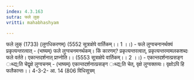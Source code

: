 ```yaml
---
index: 4.3.163
sutra: फले लुक्
vritti: mahabhashyam

---
```

 फले लुक् (1733) (लुगधिकरणम्) (5552 सूत्राक्षेपे वार्तिकम्।। 1 ।।) - फले लुग्वचनानर्थक्यं प्रकृत्यन्तरत्वात् - (भाष्यम्) फले लुग्वचनमनर्थकम्। किं कारणम्? प्रकृत्यन्तरत्वात्, प्रकृत्यन्तरमामलकशब्दः फले वर्तते। एकान्तदर्शनात् प्राप्नोति।। (5553 सूत्राक्षेपे वार्तिकम्।। 2 ।।) - एकान्तदर्शनात्प्रसङ्ग ःथ्द्य;ति चेद्वृक्षे लुग्वचनम् - (भाष्यम्) एकान्तदर्शनात्प्रसङ्ग ःथ्द्य;ति चेत्, वृक्षे लुग्वक्तव्यः। वृक्षोऽपि हि फलैकान्तः।। 4-3-2- आ. 14 (806 विधिसूत्रम् 